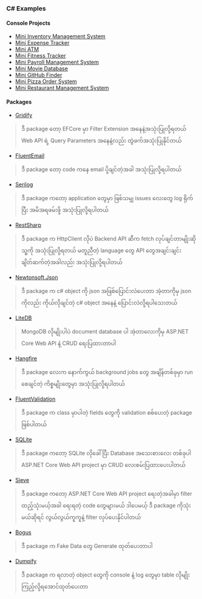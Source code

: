 ### C# Examples

#### Console Projects
- [Mini Inventory Management System](https://github.com/sannlynnhtun-coding/ConsoleApp.MiniInventoryManagementSystem)
- [Mini Expense Tracker](https://github.com/sannlynnhtun-coding/ConsoleApp.MiniExpenseTracker)
- [Mini ATM](https://github.com/sannlynnhtun-coding/ConsoleApp.MiniAtm)
- [Mini Fitness Tracker](https://github.com/sannlynnhtun-coding/ConsoleApp.MiniFitnessTracker)
- [Mini Payroll Management System](https://github.com/sannlynnhtun-coding/ConsoleApp.MiniPayrollManagementSystem)
- [Mini Movie Database](https://github.com/sannlynnhtun-coding/ConsoleApp.MiniMovieDatabase)
- [Mini GitHub Finder](https://github.com/sannlynnhtun-coding/ConsoleApp.MiniGitHubFinder)
- [Mini Pizza Order System](https://github.com/sannlynnhtun-coding/ConsoleApp.MiniPizzaOrderSystem)
- [Mini Restaurant Management System](https://github.com/sannlynnhtun-coding/ConsoleApp.MiniRestaurantManagementSystem)

#### Packages

- [Gridify](https://github.com/sannlynnhtun-coding/Packages.GridifyExamples)
> ဒီ package တော့ EFCore မှာ Filter Extension အနေနဲ့အသုံးပြုလို့ရတယ် Web API ရဲ့ Query Parameters အနေနဲ့လည်း တွဲဖက်အသုံးပြုနိုင်တယ် 

- [FluentEmail](https://github.com/sannlynnhtun-coding/Packages.FluentEmailExample)
> ဒီ package တော့ code ကနေ email ပို့ချင်တဲ့အခါ အသုံးပြုလို့ရပါတယ်

- [Serilog](https://github.com/sannlynnhtun-coding/Packages.SerilogExample)
> ဒီ package ကတော့ application တွေမှာ ဖြစ်သမျှ issues လေးတွေ log ရိုက်ပြီး အမိအရဖမ်းဖို့ အသုံးပြုလို့ရပါတယ်

- [RestSharp](https://github.com/sannlynnhtun-coding/Packages.RestSharpExample)
> ဒီ package က HttpClient လိုပဲ Backend API ဆီက fetch လုပ်ချင်တာမျိုးဆို သူ့ကို အသုံးပြုလို့ရတယ် မတူညီတဲ့ language တွေ API တွေအချင်းချင်း ချိတ်ဆက်တဲ့အခါလည်း အသုံးပြုလို့ရပါတယ်

- [Newtonsoft.Json](https://github.com/sannlynnhtun-coding/Packages.NewtonsoftJsonExample)
> ဒီ package က c# object ကို json အဖြစ်ပြောင်းလဲပေးတာ အဲ့တာကိုမှ json ကိုလည်း ကိုယ်လိုချင်တဲ့ c# object အနေနဲ့ ပြောင်းလဲလို့ရပါသေးတယ်

- [LiteDB](https://github.com/sannlynnhtun-coding/DotNet8WebApi.LiteDbSample)
> MongoDB လိုမျိုးပါပဲ document database ပါ အဲ့တာလေးကိုမှ 
ASP.NET Core Web API နဲ့ CRUD ရေးပြထားတာပါ

- [Hangfire](https://github.com/sannlynnhtun-coding/DotNet8WebApi.HangfireApp)
> ဒီ package လေးက နောက်ကွယ် background jobs တွေ အချိန်တစ်ခုမှာ run စေချင်တဲ့ ကိစ္စမျိုးတွေမှာ အသုံးပြုလို့ရပါတယ်

- [FluentValidation](https://github.com/sannlynnhtun-coding/Packages.FluentValidationExample)
> ဒီ package က class မှာပါတဲ့ fields တွေကို validation စစ်ပေးတဲ့ package ဖြစ်ပါတယ်

- [SQLite](https://github.com/sannlynnhtun-coding/DotNet8WebApi.SqliteSample)
> ဒီ package ကတော့ SQLite လိုခေါ်ပြီး Database အသေးစားလေး တစ်ခုပါ 
ASP.NET Core Web API project မှာ CRUD လေးစမ်းပြထားပေးပါတယ်

- [Sieve](https://github.com/sannlynnhtun-coding/DotNet7.FilterSortingPagingUsingSieve)
> ဒီ package ကတော့ ASP.NET Core Web API project ရေးတဲ့အခါမှာ
filter ထည့်သုံးမယ့်အခါ ရေးရတဲ့ code တွေများမယ် ဒါပေမယ့် ဒီ package ကိုသုံးမယ်ဆိုရင် လွယ်လွယ်ကူကူနဲ့ filter လုပ်ပေးနိုင်ပါတယ်

- [Bogus](https://github.com/sannlynnhtun-coding/Packages.BogusExample)
> ဒီ package က Fake Data တွေ Generate ထုတ်ပေးတာပါ

- [Dumpify](https://github.com/sannlynnhtun-coding/Packages.DumpifyExample)
> ဒီ package က ရလာတဲ့ object တွေကို console နဲ့ log တွေမှာ table လိုမျိုး ကြည့်လို့ရအောင်ထုတ်ပေးတာ 
 


